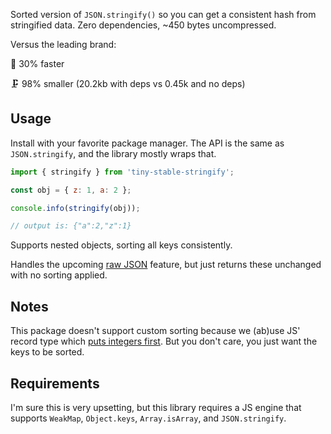 Sorted version of `JSON.stringify()` so you can get a consistent hash from stringified data.
Zero dependencies, ~450 bytes uncompressed.

Versus the leading brand:

💨 30% faster

🗜️ 98% smaller (20.2kb with deps vs 0.45k and no deps)

## Usage

Install with your favorite package manager.
The API is the same as `JSON.stringify`, and the library mostly wraps that.

```js
import { stringify } from 'tiny-stable-stringify';

const obj = { z: 1, a: 2 };

console.info(stringify(obj));

// output is: {"a":2,"z":1}
```

Supports nested objects, sorting all keys consistently.

Handles the upcoming [raw JSON](https://developer.mozilla.org/en-US/docs/Web/JavaScript/Reference/Global_Objects/JSON/rawJSON) feature, but just returns these unchanged with no sorting applied.

## Notes

This package doesn't support custom sorting because we (ab)use JS' record type which [puts integers first](https://darrinholst.com/blog/2021/09/25/object-keys/).
But you don't care, you just want the keys to be sorted.

## Requirements

I'm sure this is very upsetting, but this library requires a JS engine that supports `WeakMap`, `Object.keys`, `Array.isArray`, and `JSON.stringify`.
